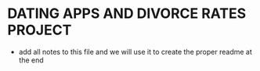 # DATING APPS AND DIVORCE RATES PROJECT

- add all notes to this file and we will use it to create the proper readme at the end
